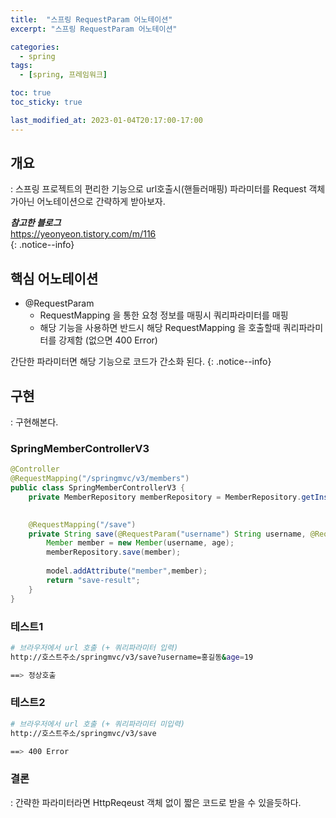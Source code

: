 ```yaml
---
title:  "스프링 RequestParam 어노테이션"
excerpt: "스프링 RequestParam 어노테이션"

categories:
  - spring
tags:
  - [spring, 프레임워크]

toc: true
toc_sticky: true

last_modified_at: 2023-01-04T20:17:00-17:00
---
```


## 개요
: 스프링 프로젝트의 편리한 기능으로 url호출시(핸들러매핑) 파라미터를 Request 객체가아닌 어노테이션으로 간략하게 받아보자.

***참고한 블로그***  
https://yeonyeon.tistory.com/m/116  
{: .notice--info}

## 핵심 어노테이션
* @RequestParam  
  - RequestMapping 을 통한 요청 정보를 매핑시 쿼리파라미터를 매핑
  - 해당 기능을 사용하면 반드시 해당 RequestMapping 을 호출할때 쿼리파라미터를 강제함 (없으면 400 Error)


간단한 파라미터면 해당 기능으로 코드가 간소화 된다. 
{: .notice--info}


## 구현
: 구현해본다.  

### SpringMemberControllerV3

```java
@Controller	
@RequestMapping("/springmvc/v3/members")
public class SpringMemberControllerV3 {
    private MemberRepository memberRepository = MemberRepository.getInstance();

    
    @RequestMapping("/save")
    private String save(@RequestParam("username") String username, @RequestParam("age") int age, Model model) {
        Member member = new Member(username, age);
        memberRepository.save(member);
		
        model.addAttribute("member",member);
        return "save-result";
    }
}

```

### 테스트1  

```bash
# 브라우저에서 url 호출 (+ 쿼리파라미터 입력)
http://호스트주소/springmvc/v3/save?username=홍길동&age=19

==> 정상호출
```
  
### 테스트2  

```bash
# 브라우저에서 url 호출 (+ 쿼리파라미터 미입력)
http://호스트주소/springmvc/v3/save

==> 400 Error

```
  
### 결론
: 간략한 파라미터라면 HttpReqeust 객체 없이 짧은 코드로 받을 수 있을듯하다.
